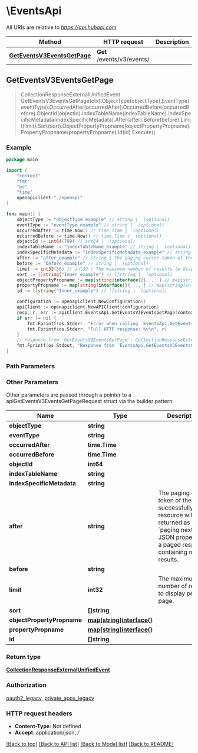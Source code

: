 # \EventsApi

All URIs are relative to *https://api.hubapi.com*

Method | HTTP request | Description
------------- | ------------- | -------------
[**GetEventsV3EventsGetPage**](EventsApi.md#GetEventsV3EventsGetPage) | **Get** /events/v3/events/ | 



## GetEventsV3EventsGetPage

> CollectionResponseExternalUnifiedEvent GetEventsV3EventsGetPage(ctx).ObjectType(objectType).EventType(eventType).OccurredAfter(occurredAfter).OccurredBefore(occurredBefore).ObjectId(objectId).IndexTableName(indexTableName).IndexSpecificMetadata(indexSpecificMetadata).After(after).Before(before).Limit(limit).Sort(sort).ObjectPropertyPropname(objectPropertyPropname).PropertyPropname(propertyPropname).Id(id).Execute()



### Example

```go
package main

import (
    "context"
    "fmt"
    "os"
    "time"
    openapiclient "./openapi"
)

func main() {
    objectType := "objectType_example" // string |  (optional)
    eventType := "eventType_example" // string |  (optional)
    occurredAfter := time.Now() // time.Time |  (optional)
    occurredBefore := time.Now() // time.Time |  (optional)
    objectId := int64(789) // int64 |  (optional)
    indexTableName := "indexTableName_example" // string |  (optional)
    indexSpecificMetadata := "indexSpecificMetadata_example" // string |  (optional)
    after := "after_example" // string | The paging cursor token of the last successfully read resource will be returned as the `paging.next.after` JSON property of a paged response containing more results. (optional)
    before := "before_example" // string |  (optional)
    limit := int32(56) // int32 | The maximum number of results to display per page. (optional)
    sort := []string{"Inner_example"} // []string |  (optional)
    objectPropertyPropname := map[string]interface{}{ ... } // map[string]interface{} |  (optional)
    propertyPropname := map[string]interface{}{ ... } // map[string]interface{} |  (optional)
    id := []string{"Inner_example"} // []string |  (optional)

    configuration := openapiclient.NewConfiguration()
    apiClient := openapiclient.NewAPIClient(configuration)
    resp, r, err := apiClient.EventsApi.GetEventsV3EventsGetPage(context.Background()).ObjectType(objectType).EventType(eventType).OccurredAfter(occurredAfter).OccurredBefore(occurredBefore).ObjectId(objectId).IndexTableName(indexTableName).IndexSpecificMetadata(indexSpecificMetadata).After(after).Before(before).Limit(limit).Sort(sort).ObjectPropertyPropname(objectPropertyPropname).PropertyPropname(propertyPropname).Id(id).Execute()
    if err != nil {
        fmt.Fprintf(os.Stderr, "Error when calling `EventsApi.GetEventsV3EventsGetPage``: %v\n", err)
        fmt.Fprintf(os.Stderr, "Full HTTP response: %v\n", r)
    }
    // response from `GetEventsV3EventsGetPage`: CollectionResponseExternalUnifiedEvent
    fmt.Fprintf(os.Stdout, "Response from `EventsApi.GetEventsV3EventsGetPage`: %v\n", resp)
}
```

### Path Parameters



### Other Parameters

Other parameters are passed through a pointer to a apiGetEventsV3EventsGetPageRequest struct via the builder pattern


Name | Type | Description  | Notes
------------- | ------------- | ------------- | -------------
 **objectType** | **string** |  | 
 **eventType** | **string** |  | 
 **occurredAfter** | **time.Time** |  | 
 **occurredBefore** | **time.Time** |  | 
 **objectId** | **int64** |  | 
 **indexTableName** | **string** |  | 
 **indexSpecificMetadata** | **string** |  | 
 **after** | **string** | The paging cursor token of the last successfully read resource will be returned as the &#x60;paging.next.after&#x60; JSON property of a paged response containing more results. | 
 **before** | **string** |  | 
 **limit** | **int32** | The maximum number of results to display per page. | 
 **sort** | **[]string** |  | 
 **objectPropertyPropname** | [**map[string]interface{}**](map[string]interface{}.md) |  | 
 **propertyPropname** | [**map[string]interface{}**](map[string]interface{}.md) |  | 
 **id** | **[]string** |  | 

### Return type

[**CollectionResponseExternalUnifiedEvent**](CollectionResponseExternalUnifiedEvent.md)

### Authorization

[oauth2_legacy](../README.md#oauth2_legacy), [private_apps_legacy](../README.md#private_apps_legacy)

### HTTP request headers

- **Content-Type**: Not defined
- **Accept**: application/json, */*

[[Back to top]](#) [[Back to API list]](../README.md#documentation-for-api-endpoints)
[[Back to Model list]](../README.md#documentation-for-models)
[[Back to README]](../README.md)

